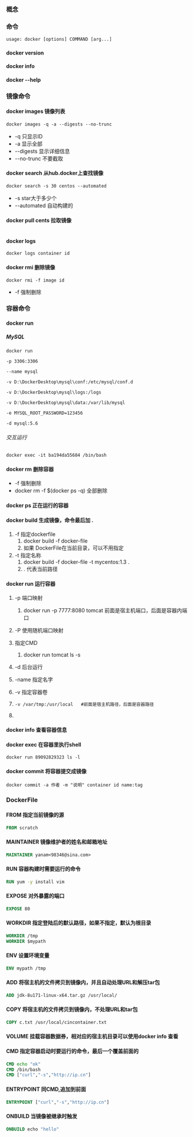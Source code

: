 ### 概念

### 命令

```dockerfile
usage: docker [options] COMMAND [arg...]
```

#### docker version 

#### docker info

#### docker --help 

### 镜像命令

#### docker images 镜像列表

```dockerfile
docker images -q -a --digests --no-trunc
```

- -q 只显示ID
- -a 显示全部 
- --digests 显示详细信息
- --no-trunc 不要截取

#### docker search 从hub.docker上查找镜像

```dockerfile
docker search -s 30 centos --automated
```

- -s star大于多少个
- --automated 自动构建的

#### docker pull cents 拉取镜像

```dockerfile

```

#### docker logs

```shell
docker logs container id
```



#### docker rmi 删除镜像

```shell
docker rmi -f image id
```

- -f 强制删除

### 容器命令

#### docker run

##### MySQL

```shell
docker run 

-p 3306:3306 

--name mysql 

-v D:\DockerDesktop\mysql\conf:/etc/mysql/conf.d 

-v D:\DockerDesktop\mysql\logs:/logs 

-v D:\DockerDesktop\mysql\data:/var/lib/mysql 

-e MYSQL_ROOT_PASSWORD=123456 

-d mysql:5.6
```

###### 交互运行

```shell
docker exec -it ba194da55684 /bin/bash
```

#### docker rm 删除容器

- -f  强制删除
- docker rm -f $(docker ps -q)  全部删除

#### docker ps 正在运行的容器

#### docker build 生成镜像，命令最后加 .

1. -f 指定dockerfile
   1. docker build -f docker-file
   2. 如果 DockerFile在当前目录，可以不用指定 
2. -t 指定名称
   1. docker build -f docker-file -t mycentos:1.3 .
   2. . 代表当前路径

#### docker run 运行容器

1. -p 端口映射
  
   1. docker run -p 7777:8080 tomcat 前面是宿主机端口，后面是容器内端口
   
2. -P 使用随机端口映射

3. 指定CMD
  
   1. docker run tomcat ls -s
   
4. -d 后台运行

5. -name 指定名字

6. -v 指定容器卷

7. ```shell
   -v /var/tmp:/usr/local	#前面是宿主机路径，后面是容器路径
   ```

8. 

#### docker info 查看容器信息

#### docker exec 在容器里执行shell

```shell
docker run 89092829323 ls -l
```

#### docker commit 将容器提交成镜像

```shell
docker commit -a 作者 -m "说明" container id name:tag
```



### DockerFile

#### FROM   指定当前镜像的源

```dockerfile
FROM scratch
```



#### MAINTAINER  镜像维护者的姓名和邮箱地址

```dockerfile
MAINTAINER yanam<98346@sina.com>
```



#### RUN 容器构建时需要运行的命令

```dockerfile
RUN yum -y install vim
```



#### EXPOSE  对外暴露的端口

```dockerfile
EXPOSE 80
```



#### WORKDIR  指定登陆后的默认路径，如果不指定，默认为根目录

```dockerfile
WORKDIR /tmp
WORKDIR $mypath
```



#### ENV  设置环境变量

```dockerfile
ENV mypath /tmp 
```



#### ADD  将宿主机的文件拷贝到镜像内，并且自动处理URL和解压tar包

```dockerfile
ADD jdk-8u171-linux-x64.tar.gz /usr/local/
```



#### COPY  将宿主机的文件拷贝到镜像内，不处理URL和tar包

```dockerfile
COPY c.txt /usr/local/cincontainer.txt
```



#### VOLUME  挂载容器数据券，相对应的宿主机目录可以使用docker info 查看

#### CMD  指定容器启动时要运行的命令，最后一个覆盖前面的

```dockerfile
CMD echo "ok"
CMD /bin/bash
CMD ["curl","-s","http://ip.cn"]
```



#### ENTRYPOINT  同CMD,追加到前面

```dockerfile
ENTRYPOINT ["curl","-s","http://ip.cn"]
```



#### ONBUILD  当镜像被继承时触发

```dockerfile
ONBUILD echo "hello"
```



  



